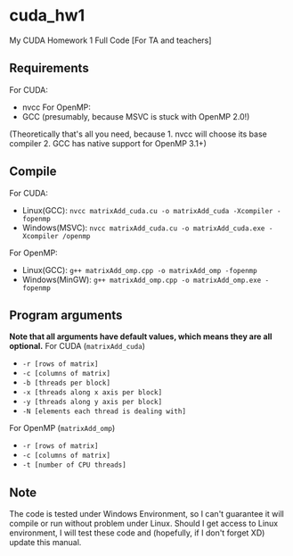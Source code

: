 # cuda_hw1
My CUDA Homework 1 Full Code [For TA and teachers]

## Requirements
For CUDA: 
- nvcc
For OpenMP:
- GCC (presumably, because MSVC is stuck with OpenMP 2.0!) 

(Theoretically that's all you need, because 1. nvcc will choose its base compiler 2. GCC has native support for OpenMP 3.1+)

## Compile
For CUDA:
- Linux(GCC): `nvcc matrixAdd_cuda.cu -o matrixAdd_cuda -Xcompiler -fopenmp`
- Windows(MSVC): `nvcc matrixAdd_cuda.cu -o matrixAdd_cuda.exe -Xcompiler /openmp`

For OpenMP:
- Linux(GCC): `g++ matrixAdd_omp.cpp -o matrixAdd_omp -fopenmp`
- Windows(MinGW): `g++ matrixAdd_omp.cpp -o matrixAdd_omp.exe -fopenmp`

## Program arguments
**Note that all arguments have default values, which means they are all optional.**
For CUDA (`matrixAdd_cuda`)
- `-r [rows of matrix]`
- `-c [columns of matrix]`
- `-b [threads per block]`
- `-x [threads along x axis per block]`
- `-y [threads along y axis per block]`
- `-N [elements each thread is dealing with]`

For OpenMP (`matrixAdd_omp`)
- `-r [rows of matrix]`
- `-c [columns of matrix]`
- `-t [number of CPU threads]`

## Note
The code is tested under Windows Environment, so I can't guarantee it will compile or run without problem under Linux. Should I get access to Linux environment, I will test these code and (hopefully, if I don't forget XD) update this manual.
